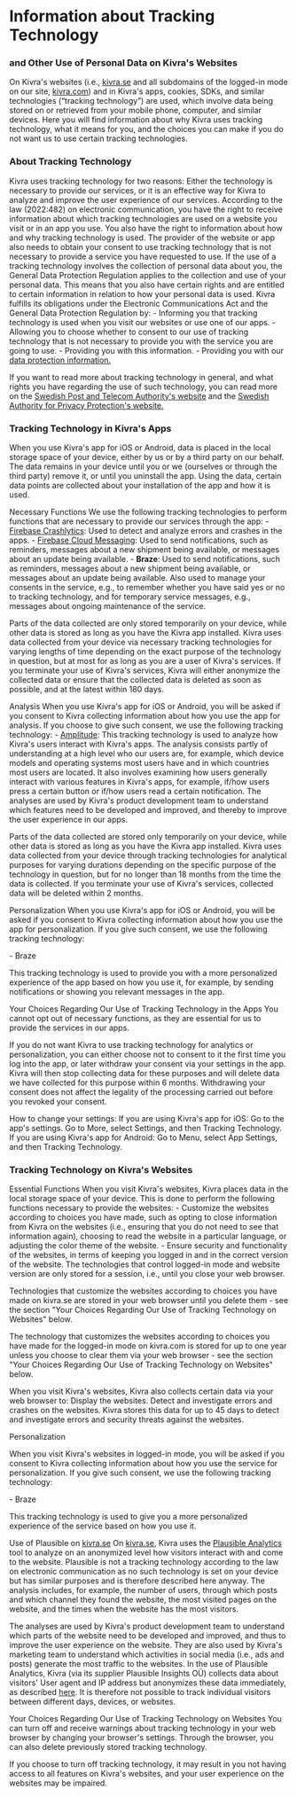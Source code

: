 Information about Tracking Technology
=====================================

### and Other Use of Personal Data on Kivra's Websites

On Kivra's websites (i.e., [kivra.se](https://kivra.se/) and all subdomains of the logged-in mode on our site, [kivra.com](https://kivra.com/)) and in Kivra's apps, cookies, SDKs, and similar technologies (“tracking technology”) are used, which involve data being stored on or retrieved from your mobile phone, computer, and similar devices. Here you will find information about why Kivra uses tracking technology, what it means for you, and the choices you can make if you do not want us to use certain tracking technologies.

### **About Tracking Technology**

Kivra uses tracking technology for two reasons: Either the technology is necessary to provide our services, or it is an effective way for Kivra to analyze and improve the user experience of our services. According to the law (2022:482) on electronic communication, you have the right to receive information about which tracking technologies are used on a website you visit or in an app you use. You also have the right to information about how and why tracking technology is used. The provider of the website or app also needs to obtain your consent to use tracking technology that is not necessary to provide a service you have requested to use. If the use of a tracking technology involves the collection of personal data about you, the General Data Protection Regulation applies to the collection and use of your personal data. This means that you also have certain rights and are entitled to certain information in relation to how your personal data is used. Kivra fulfills its obligations under the Electronic Communications Act and the General Data Protection Regulation by: - Informing you that tracking technology is used when you visit our websites or use one of our apps. - Allowing you to choose whether to consent to our use of tracking technology that is not necessary to provide you with the service you are going to use. - Providing you with this information. - Providing you with our [data protection information.](https://kivra.se/sv/privat/dataskyddsinformation)

If you want to read more about tracking technology in general, and what rights you have regarding the use of such technology, you can read more on the [Swedish Post and Telecom Authority's website](https://www.pts.se/sv/privat/internet/integritet/kakor-cookies/) and the [Swedish Authority for Privacy Protection's website.](https://www.imy.se/privatperson/dataskydd/informationssakerhet/sa-surfar-du-mer-anonymt/)

### Tracking Technology in Kivra's Apps

When you use Kivra's app for iOS or Android, data is placed in the local storage space of your device, either by us or by a third party on our behalf. The data remains in your device until you or we (ourselves or through the third party) remove it, or until you uninstall the app. Using the data, certain data points are collected about your installation of the app and how it is used.

Necessary Functions We use the following tracking technologies to perform functions that are necessary to provide our services through the app: - [Firebase Crashlytics](https://firebase.google.com/products/crashlytics?gclid=CjwKCAiA7dKMBhBCEiwAO_crFPvE3Bu7wxVmsZjvqCBA8yBUb31zCQCdlTGvLNKFi99N2nL04cLirBoCXGMQAvD_BwE&gclsrc=aw.ds): Used to detect and analyze errors and crashes in the apps. - [Firebase Cloud Messaging](https://firebase.google.com/docs/cloud-messaging): Used to send notifications, such as reminders, messages about a new shipment being available, or messages about an update being available. - **Braze**: Used to send notifications, such as reminders, messages about a new shipment being available, or messages about an update being available. Also used to manage your consents in the service, e.g., to remember whether you have said yes or no to tracking technology, and for temporary service messages, e.g., messages about ongoing maintenance of the service.

Parts of the data collected are only stored temporarily on your device, while other data is stored as long as you have the Kivra app installed. Kivra uses data collected from your device via necessary tracking technologies for varying lengths of time depending on the exact purpose of the technology in question, but at most for as long as you are a user of Kivra's services. If you terminate your use of Kivra's services, Kivra will either anonymize the collected data or ensure that the collected data is deleted as soon as possible, and at the latest within 180 days.

Analysis When you use Kivra's app for iOS or Android, you will be asked if you consent to Kivra collecting information about how you use the app for analysis. If you choose to give such consent, we use the following tracking technology: - [Amplitude](https://amplitude.com/): This tracking technology is used to analyze how Kivra's users interact with Kivra's apps. The analysis consists partly of understanding at a high level who our users are, for example, which device models and operating systems most users have and in which countries most users are located. It also involves examining how users generally interact with various features in Kivra's apps, for example, if/how users press a certain button or if/how users read a certain notification. The analyses are used by Kivra's product development team to understand which features need to be developed and improved, and thereby to improve the user experience in our apps.

Parts of the data collected are stored only temporarily on your device, while other data is stored as long as you have the Kivra app installed. Kivra uses data collected from your device through tracking technologies for analytical purposes for varying durations depending on the specific purpose of the technology in question, but for no longer than 18 months from the time the data is collected. If you terminate your use of Kivra's services, collected data will be deleted within 2 months.

Personalization When you use Kivra's app for iOS or Android, you will be asked if you consent to Kivra collecting information about how you use the app for personalization. If you give such consent, we use the following tracking technology:

\- Braze

This tracking technology is used to provide you with a more personalized experience of the app based on how you use it, for example, by sending notifications or showing you relevant messages in the app.

Your Choices Regarding Our Use of Tracking Technology in the Apps You cannot opt out of necessary functions, as they are essential for us to provide the services in our apps.

If you do not want Kivra to use tracking technology for analytics or personalization, you can either choose not to consent to it the first time you log into the app, or later withdraw your consent via your settings in the app. Kivra will then stop collecting data for these purposes and will delete data we have collected for this purpose within 6 months. Withdrawing your consent does not affect the legality of the processing carried out before you revoked your consent.

How to change your settings: If you are using Kivra's app for iOS: Go to the app's settings. Go to More, select Settings, and then Tracking Technology. If you are using Kivra's app for Android: Go to Menu, select App Settings, and then Tracking Technology.

### Tracking Technology on Kivra's Websites

Essential Functions When you visit Kivra's websites, Kivra places data in the local storage space of your device. This is done to perform the following functions necessary to provide the websites: - Customize the websites according to choices you have made, such as opting to close information from Kivra on the websites (i.e., ensuring that you do not need to see that information again), choosing to read the website in a particular language, or adjusting the color theme of the website. - Ensure security and functionality of the websites, in terms of keeping you logged in and in the correct version of the website. The technologies that control logged-in mode and website version are only stored for a session, i.e., until you close your web browser.

Technologies that customize the websites according to choices you have made on kivra.se are stored in your web browser until you delete them - see the section "Your Choices Regarding Our Use of Tracking Technology on Websites" below.

The technology that customizes the websites according to choices you have made for the logged-in mode on kivra.com is stored for up to one year unless you choose to clear them via your web browser - see the section "Your Choices Regarding Our Use of Tracking Technology on Websites" below.

When you visit Kivra's websites, Kivra also collects certain data via your web browser to: Display the websites. Detect and investigate errors and crashes on the websites. Kivra stores this data for up to 45 days to detect and investigate errors and security threats against the websites.

Personalization

When you visit Kivra's websites in logged-in mode, you will be asked if you consent to Kivra collecting information about how you use the service for personalization. If you give such consent, we use the following tracking technology:

\- Braze

This tracking technology is used to give you a more personalized experience of the service based on how you use it.

Use of Plausible on [kivra.se](https://kivra.se/sv/privat) On [kivra.se](https://kivra.se/sv/privat), Kivra uses the [Plausible Analytics](https://plausible.io/) tool to analyze on an anonymized level how visitors interact with and come to the website. Plausible is not a tracking technology according to the law on electronic communication as no such technology is set on your device but has similar purposes and is therefore described here anyway. The analysis includes, for example, the number of users, through which posts and which channel they found the website, the most visited pages on the website, and the times when the website has the most visitors.

The analyses are used by Kivra's product development team to understand which parts of the website need to be developed and improved, and thus to improve the user experience on the website. They are also used by Kivra's marketing team to understand which activities in social media (i.e., ads and posts) generate the most traffic to the websites. In the use of Plausible Analytics, Kivra (via its supplier Plausible Insights OÜ) collects data about visitors' User agent and IP address but anonymizes these data immediately, as described [here](https://plausible.io/privacy-focused-web-analytics). It is therefore not possible to track individual visitors between different days, devices, or websites.

Your Choices Regarding Our Use of Tracking Technology on Websites You can turn off and receive warnings about tracking technology in your web browser by changing your browser's settings. Through the browser, you can also delete previously stored tracking technology.

If you choose to turn off tracking technology, it may result in you not having access to all features on Kivra's websites, and your user experience on the websites may be impaired.

[](#nav)
